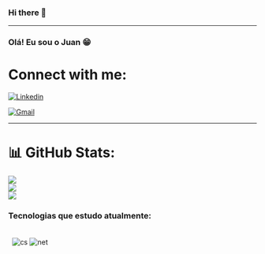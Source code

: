 ### Hi there 👋

<hr>

### Olá! Eu sou o Juan 😁
# Connect with me:

[![Linkedin](https://img.shields.io/badge/LinkedIn-0077B5?style=for-the-badge&logo=linkedin&logoColor=white)](https://www.linkedin.com/public-profile/settings?lipi=urn%3Ali%3Apage%3Ad_flagship3_profile_self_edit_contact-info%3B7rmh%2Fo5QQWWGyNDNb5y77Q%3D%3D)

[![Gmail](https://img.shields.io/badge/Gmail-D14836?style=for-the-badge&logo=gmail&logoColor=white)](mailto:juansilvasousa085@gmail.com)

<hr>

# 📊 GitHub Stats:
![](https://github-readme-stats.vercel.app/api?username=JuanSilva085&theme=tokyonight&hide_border=false&include_all_commits=false&count_private=false)<br/>
![](https://github-readme-streak-stats.herokuapp.com/?user=JuanSilva085&theme=tokyonight&hide_border=false)<br/>
![](https://github-readme-stats.vercel.app/api/top-langs/?username=JuanSilva085&theme=tokyonight&hide_border=false&include_all_commits=false&count_private=false&layout=compact)

### Tecnologias que estudo atualmente:

<div style="display: inline_block"><br/>

<img style="display: inline_block">

<img style="display: inline_block">

<img align="center" alt= "cs" src="https://img.shields.io/badge/C%23-239120?style=for-the-badge&logo=c-sharp&logoColor=white"/>
<img align="center" alt= "net" src="https://img.shields.io/badge/.NET-5C2D91?style=for-the-badge&logo=.net&logoColor=white"/>
</div>

